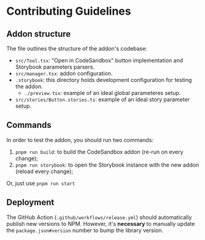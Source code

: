 # Contributing Guidelines

## Addon structure

The file outlines the structure of the addon's codebase:

- `src/Tool.tsx`: "Open in CodeSandbox" button implementation and Storybook parameters parsers.
- `src/manager.tsx`: addon configuration.
- `.storybook`: this directory holds development configuration for testing the addon.
    - `./preview.tsx`: example of an ideal global parameteres setup.
- `src/stories/Button.stories.ts`: example of an ideal story parameter setup.

## Commands

In order to test the addon, you should run two commands:

1. `pnpm run build`: to build the CodeSandbox addon (re-run on every change);
2. `pnpm run storybook`: to open the Storybook instance with the new addon (reload every change);

Or, just use `pnpm run start`

## Deployment

The GitHub Action (`.github/workflows/release.yml`) should automatically publish new versions to NPM. However, it's **necessary** to manually update the `package.json#version` number to bump the library version.
